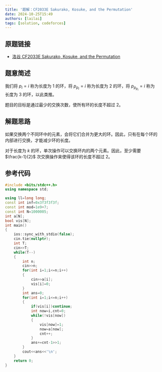 ```yaml
---
title: '题解：CF2033E Sakurako, Kosuke, and the Permutation'
date: 2024-10-25T15:49
authors: [lailai]
tags: [solution, codeforces]
---
```


## 原题链接

- [洛谷 CF2033E Sakurako, Kosuke, and the Permutation](https://www.luogu.com.cn/problem/CF2033E)

<!-- truncate -->

## 题意简述

我们将 $p_i=i$ 称为长度为 $1$ 的环，将 $p_{p_i}=i$ 称为长度为 $2$ 的环，将 $p_{p_{p_i}}=i$ 称为长度为 $3$ 的环，以此类推。

题目的目标是通过最少的交换次数，使所有环的长度不超过 $2$。

## 解题思路

如果交换两个不同环中的元素，会将它们合并为更大的环。因此，只有在每个环的内部进行交换，才能减少环的长度。

对于长度为 $k$ 的环，单次操作可以交换环内的两个元素。因此，至少需要 $\frac{k-1}{2}$ 次交换操作来使得该环的长度不超过 $2$。

## 参考代码

```cpp
#include <bits/stdc++.h>
using namespace std;

using ll=long long;
const int inf=0x3f3f3f3f;
const int mod=1e9+7;
const int N=1000005;
int a[N];
bool vis[N];
int main()
{
	ios::sync_with_stdio(false);
	cin.tie(nullptr);
	int T;
	cin>>T;
	while(T--)
	{
		int n;
		cin>>n;
		for(int i=1;i<=n;i++)
		{
			cin>>a[i];
			vis[i]=0;
		}
		int ans=0;
		for(int i=1;i<=n;i++)
		{
			if(vis[i])continue;
			int now=i,cnt=0;
			while(!vis[now])
			{
				vis[now]=1;
				now=a[now];
				cnt++;
			}
			ans+=cnt-1>>1;
		}
		cout<<ans<<'\n';
	}
	return 0;
}
```
